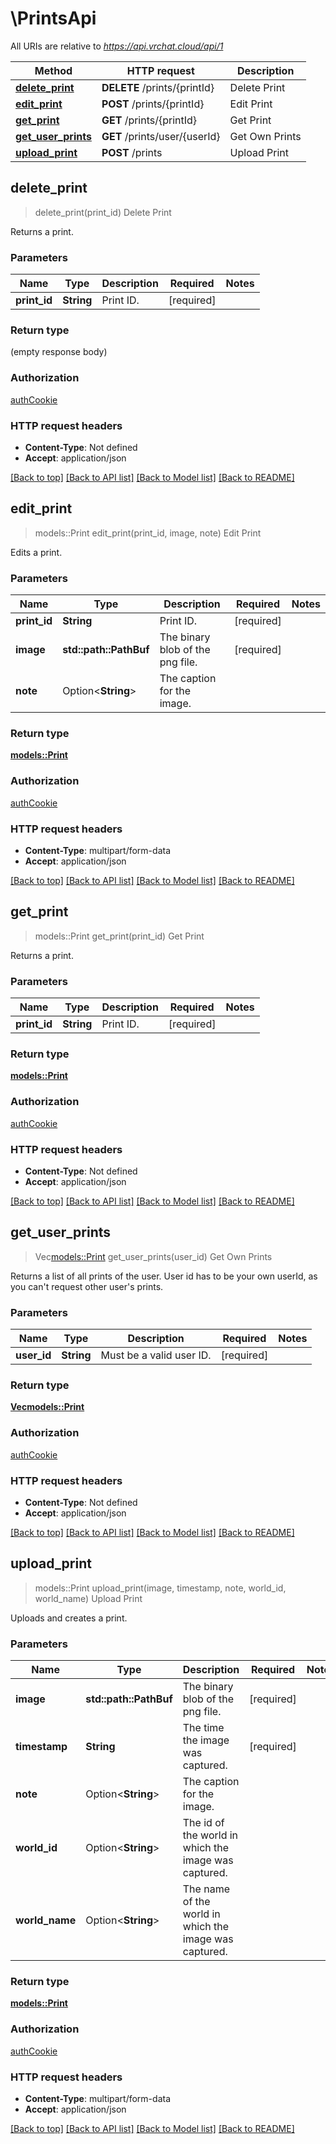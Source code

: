 # \PrintsApi

All URIs are relative to *https://api.vrchat.cloud/api/1*

Method | HTTP request | Description
------------- | ------------- | -------------
[**delete_print**](PrintsApi.md#delete_print) | **DELETE** /prints/{printId} | Delete Print
[**edit_print**](PrintsApi.md#edit_print) | **POST** /prints/{printId} | Edit Print
[**get_print**](PrintsApi.md#get_print) | **GET** /prints/{printId} | Get Print
[**get_user_prints**](PrintsApi.md#get_user_prints) | **GET** /prints/user/{userId} | Get Own Prints
[**upload_print**](PrintsApi.md#upload_print) | **POST** /prints | Upload Print



## delete_print

> delete_print(print_id)
Delete Print

Returns a print.

### Parameters


Name | Type | Description  | Required | Notes
------------- | ------------- | ------------- | ------------- | -------------
**print_id** | **String** | Print ID. | [required] |

### Return type

 (empty response body)

### Authorization

[authCookie](../README.md#authCookie)

### HTTP request headers

- **Content-Type**: Not defined
- **Accept**: application/json

[[Back to top]](#) [[Back to API list]](../README.md#documentation-for-api-endpoints) [[Back to Model list]](../README.md#documentation-for-models) [[Back to README]](../README.md)


## edit_print

> models::Print edit_print(print_id, image, note)
Edit Print

Edits a print.

### Parameters


Name | Type | Description  | Required | Notes
------------- | ------------- | ------------- | ------------- | -------------
**print_id** | **String** | Print ID. | [required] |
**image** | **std::path::PathBuf** | The binary blob of the png file. | [required] |
**note** | Option<**String**> | The caption for the image. |  |

### Return type

[**models::Print**](Print.md)

### Authorization

[authCookie](../README.md#authCookie)

### HTTP request headers

- **Content-Type**: multipart/form-data
- **Accept**: application/json

[[Back to top]](#) [[Back to API list]](../README.md#documentation-for-api-endpoints) [[Back to Model list]](../README.md#documentation-for-models) [[Back to README]](../README.md)


## get_print

> models::Print get_print(print_id)
Get Print

Returns a print.

### Parameters


Name | Type | Description  | Required | Notes
------------- | ------------- | ------------- | ------------- | -------------
**print_id** | **String** | Print ID. | [required] |

### Return type

[**models::Print**](Print.md)

### Authorization

[authCookie](../README.md#authCookie)

### HTTP request headers

- **Content-Type**: Not defined
- **Accept**: application/json

[[Back to top]](#) [[Back to API list]](../README.md#documentation-for-api-endpoints) [[Back to Model list]](../README.md#documentation-for-models) [[Back to README]](../README.md)


## get_user_prints

> Vec<models::Print> get_user_prints(user_id)
Get Own Prints

Returns a list of all prints of the user. User id has to be your own userId, as you can't request other user's prints.

### Parameters


Name | Type | Description  | Required | Notes
------------- | ------------- | ------------- | ------------- | -------------
**user_id** | **String** | Must be a valid user ID. | [required] |

### Return type

[**Vec<models::Print>**](Print.md)

### Authorization

[authCookie](../README.md#authCookie)

### HTTP request headers

- **Content-Type**: Not defined
- **Accept**: application/json

[[Back to top]](#) [[Back to API list]](../README.md#documentation-for-api-endpoints) [[Back to Model list]](../README.md#documentation-for-models) [[Back to README]](../README.md)


## upload_print

> models::Print upload_print(image, timestamp, note, world_id, world_name)
Upload Print

Uploads and creates a print.

### Parameters


Name | Type | Description  | Required | Notes
------------- | ------------- | ------------- | ------------- | -------------
**image** | **std::path::PathBuf** | The binary blob of the png file. | [required] |
**timestamp** | **String** | The time the image was captured. | [required] |
**note** | Option<**String**> | The caption for the image. |  |
**world_id** | Option<**String**> | The id of the world in which the image was captured. |  |
**world_name** | Option<**String**> | The name of the world in which the image was captured. |  |

### Return type

[**models::Print**](Print.md)

### Authorization

[authCookie](../README.md#authCookie)

### HTTP request headers

- **Content-Type**: multipart/form-data
- **Accept**: application/json

[[Back to top]](#) [[Back to API list]](../README.md#documentation-for-api-endpoints) [[Back to Model list]](../README.md#documentation-for-models) [[Back to README]](../README.md)

